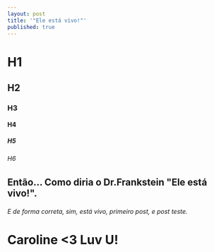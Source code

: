 ```yaml
---
layout: post
title: '"Ele está vivo!"'
published: true
---
```

# H1
## H2
### H3
#### H4
##### H5
###### H6


## Então... Como diria o Dr.Frankstein **"Ele está vivo!"**.



###### E de forma correta, sim, está vivo, _primeiro post_, e _post teste_.


# Caroline <3 Luv U!
